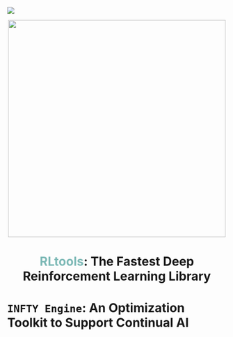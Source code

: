 ![](docs/source/_static/skscope.png)

<div align="center">
<img src="https://github.com/hi-fengtao/temp_infty/img/logo.png"/ width=500>  
</div>

<div align="center">
  <center><h1><span style="color:#7DB9B6">RLtools</span>: The Fastest Deep Reinforcement Learning Library</h1></center>
</div>

# ``INFTY Engine``: An Optimization Toolkit to Support Continual AI

